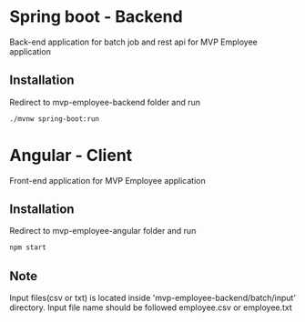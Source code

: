 # Spring boot - Backend

Back-end application for batch job and rest api for MVP Employee application

## Installation

Redirect to mvp-employee-backend folder and run

```bash
./mvnw spring-boot:run
```

# Angular - Client

Front-end application for MVP Employee application

## Installation

Redirect to mvp-employee-angular folder and run

```bash
npm start
```

## Note

Input files(csv or txt) is located inside 'mvp-employee-backend/batch/input' directory. Input file name should be followed employee.csv or employee.txt
